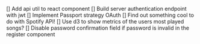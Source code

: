 [] Add api util to react component
[] Build server authentication endpoint with jwt
[] Implement Passport strategy OAuth
[] Find out something cool to do with Spotify API!
[] Use d3 to show metrics of the users most played songs?
[] Disable password confirmation field if password is invalid in the register component
